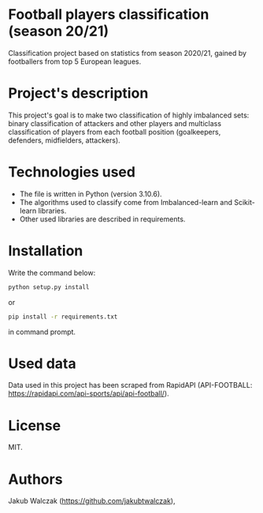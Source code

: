 # Football players classification (season 20/21)

Classification project based on statistics from season 2020/21, gained by footballers from top 5 European leagues.

# Project's description

This project's goal is to make two classification of highly imbalanced sets: binary classification of attackers and other players and multiclass classification of players from each football position (goalkeepers, defenders, midfielders, attackers).

# Technologies used

- The file is written in Python (version 3.10.6).
- The algorithms used to classify come from Imbalanced-learn and Scikit-learn libraries.
- Other used libraries are described in requirements.

# Installation

Write the command below:
```bash
python setup.py install
```
or
```bash
pip install -r requirements.txt
```

in command prompt.

# Used data

Data used in this project has been scraped from RapidAPI (API-FOOTBALL: https://rapidapi.com/api-sports/api/api-football/).

# License

MIT.

# Authors

Jakub Walczak (https://github.com/jakubtwalczak),
